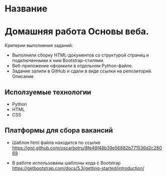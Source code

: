 # Название
# Домашняя работа Основы веба.
Критерии выполнения заданий:

* Выполнили сборку HTML-документов со структурой страниц и подключенными к ним Bootstrap-стилями.
* Веб-приложение оформили в отдельном Python-файле.
* Задание залили в GitHub и сдали в виде ссылки на репозиторий.
Описание

## Исползуемые технологии

  * Python
  * HTML
  * CSS

## Платформы для сбора вакансий

  * Шаблон html  файла находится по ссылке https://gist.github.com/oscarbotru/8fe48f48b39e56882b771536d2c28069

  * В работе использованы шаблоны кода с Bootstrap https://getbootstrap.com/docs/5.3/getting-started/introduction/
